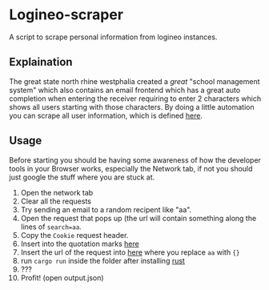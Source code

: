 # Logineo-scraper
A script to scrape personal information from logineo instances.

## Explaination
The great state north rhine westphalia created a _great_ "school management system" which also
contains an email frontend which has a great auto completion when entering the receiver requiring to enter 2 characters which shows all users starting with those characters. By doing a little automation you can scrape all user information, which is defined [here](https://github.com/iraizo/logineo-scraper/blob/master/src/main.rs#L6).

## Usage
Before starting you should be having some awareness of how the developer tools in your Browser works, especially the Network tab, if not you should just google the stuff where you are stuck at.

1. Open the network tab
2. Clear all the requests
3. Try sending an email to a random recipent like "aa". 
3. Open the request that pops up (the url will contain something along the lines of `search=aa`.
4. Copy the `Cookie` request header.
5. Insert into the quotation marks [here](https://github.com/iraizo/logineo-scraper/blob/master/src/main.rs#L54)
6. Insert the url of the request into [here](https://github.com/iraizo/logineo-scraper/blob/master/src/main.rs#L53) where you replace `aa` with `{}`
7. run `cargo run` inside the folder after installing [rust](https://rustup.rs/)
8. ???
9. Profit! (open output.json)

